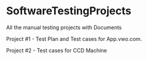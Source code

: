 # SoftwareTestingProjects
All the manual testing projects with Documents


Project #1 - Test Plan and Test cases for App.vwo.com.


Project #2 - Test cases for CCD Machine 

